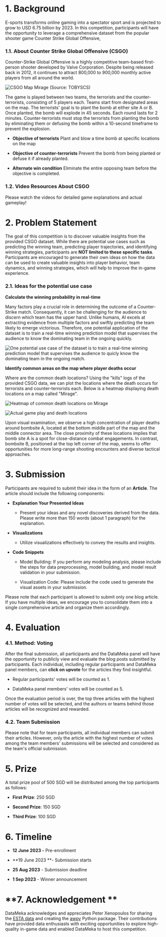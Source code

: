 **1\. Background**
==================

E-sports transforms online gaming into a spectator sport and is projected to grow to USD 6.75 billion by 2023. In this competition, participants will have the opportunity to leverage a comprehensive dataset from the popular shooter game Counter Strike Global Offensive, 

### 1.1. About Counter Strike Global Offensive (CSGO)

Counter-Strike Global Offensive is a highly competitive team-based first-person shooter developed by Valve Corporation. Despite being released back in 2012, it continues to attract 800,000 to 900,000 monthly active players from all around the world.

![CSGO Map Mirage (Source: TOBYSCS)](https://api.datameka.com:8080/media/uploads/user/b799266d-430e-4b9e-baf4-95635ed2aa16/DRipKdE6Fv69JcGk5F5VLg.webp)

The game is played between two teams, the terrorists and the counter-terrorists, consisting of 5 players each. Teams start from designated areas on the map. The terrorists' goal is to plant the bomb at either site A or B. Once planted, the bomb will explode in 45 seconds. Each round lasts for 2 minutes. Counter-terrorists must stop the terrorists from planting the bomb by eliminating them or defusing the bomb within a 10-second timeframe to prevent the explosion.

-   **Objective of terrorists** Plant and blow a time bomb at specific locations on the map

-   **Objective of counter-terrorists** Prevent the bomb from being planted or defuse it if already planted.

-   **Alternate win condition** Eliminate the entire opposing team before the objective is completed.

### 1.2. Video Resources About CSGO

Please watch the videos for detailed game explanations and actual gameplay!

**2\. Problem Statement**
=========================

The goal of this competition is to discover valuable insights from the provided CSGO dataset. While there are potential use cases such as predicting the winning team, predicting player trajectories, and identifying winning strategies, participants are **NOT limited to these specific tasks**. Participants are encouraged to generate their own ideas on how the data can be used to create valuable insights into player behavior, team dynamics, and winning strategies, which will help to improve the in-game experience. 

### 2.1. Ideas for the potential use case

**Calculate the winning probability in real-time**

Many factors play a crucial role in determining the outcome of a Counter-Strike match. Consequently, it can be challenging for the audience to discern which team has the upper hand. Unlike humans, AI excels at extracting evidence from multiple factors and swiftly predicting the team likely to emerge victorious. Therefore, one potential application of the dataset is to train a real-time winning prediction model that supervises the audience to know the dominating team in the ongoing quickly.

![One potential use case of the dataset is to train a real-time winning prediction model that supervises the audience to quicly know the dominating team in the ongoing match.](https://api.datameka.com:8080/media/csgo_image_1.gif)

**Identify common areas on the map where player deaths occur**

Where are the common death locations? Using the "kills" logs of the provided CSGO data, we can plot the locations where the death occurs for terrorists and counter-terrorists each. Below is a heatmap displaying death locations on a map called "Mirage".

![Heatmap of common death locations on Mirage](https://api.datameka.com:8080/media/uploads/user/b799266d-430e-4b9e-baf4-95635ed2aa16/hY9jnptHyXAszNqP2z8bwX.webp)

![Actual game play and death locations](https://api.datameka.com:8080/media/csgo_image_2.gif)

Upon visual examination, we observe a high concentration of player deaths around bombsite A, located at the bottom middle part of the map and the middle connector area. The close proximity of these locations implies that bomb site A is a spot for close-distance combat engagements. In contrast, bombsite B, positioned at the top left corner of the map, seems to offer opportunities for more long-range shooting encounters and diverse tactical approaches.

3\. Submission
==============

Participants are required to submit their idea in the form of an **Article**. The article should include the following components:

-   **Explanation Your Presented Ideas**

    -   Present your ideas and any novel discoveries derived from the data. Please write more than 150 words (about 1 paragraph) for the explanation.

-   **Visualizations**

    -   Utilize visualizations effectively to convey the results and insights.

-   **Code Snippets**

    -   Model Building: If you perform any modeling analysis, please include the steps for data preprocessing, model building, and model result validation in your submission.

    -   Visualization Code: Please include the code used to generate the visual assets in your submission.

Please note that each participant is allowed to submit only one blog article. If you have multiple ideas, we encourage you to consolidate them into a single comprehensive article and organize them accordingly.

**4\. Evaluation**
==================

### 4.1. Method: Voting

After the final submission, all participants and the DataMeka panel will have the opportunity to publicly view and evaluate the blog posts submitted by participants. Each individual, including regular participants and DataMeka panel members, can **click on upvote** for the articles they find insightful. 

-   Regular participants' votes will be counted as 1.

-   DataMeka panel members' votes will be counted as 5.

Once the evaluation period is over, the top three articles with the highest number of votes will be selected, and the authors or teams behind those articles will be recognized and rewarded.

### 4.2. Team Submission

Please note that for team participants, all individual members can submit their articles. However, only the article with the highest number of votes among the team members' submissions will be selected and considered as the team's official submission.

**5\. Prize**
=============

A total prize pool of 500 SGD will be distributed among the top participants as follows:  

-   **First Prize**: 250 SGD 

-   **Second Prize**: 150 SGD 

-   **Third Prize**: 100 SGD 

**6\. Timeline**
================

-   **12 June 2023 -** Pre-enrollment

-   **19 June 2023 **- Submission starts

-   **25 Aug 2023** - Submission deadline

-   **1 Sep 2023** - Winner announcement

**7\. Acknowledgement **
========================

DataMeka acknowledges and appreciates Peter Xenopoulos for sharing the [ESTA data](https://github.com/pnxenopoulos/esta) and creating the [awpy](https://awpy.readthedocs.io/en/latest/parser_output.html) Python package. Their contributions have provided data enthusiasts with exciting opportunities to explore high-quality in-game data and enabled DataMeka to host this competition.
